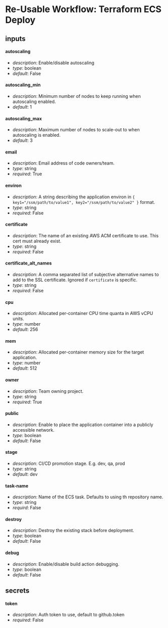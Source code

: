 # Re-Usable Workflow: Terraform ECS Deploy
## inputs
#### autoscaling
- *description*: Enable/disable autoscaling
- *type*: boolean
- *default*: False
#### autoscaling_min
- *description*: Minimum number of nodes to keep running when autoscaling enabled.
- *default*: 1
#### autoscaling_max
- *description*: Maximum number of nodes to scale-out to when autoscaling is enabled.
- *default*: 3
#### email
- *description*: Email address of code owners/team.
- *type*: string
- *required*: True
#### environ
- *description*: A string describing the application environ in `{ key1="/ssm/path/to/value1", key2="/ssm/path/to/value2" }` format.
- *type*: string
- *required*: False
#### certificate
- *description*: The name of an existing AWS ACM certificate to use. This cert must already exist.
- *type*: string
- *required*: False
#### certificate_alt_names
- *description*: A comma separated list of subjective alternative names to add to the SSL certificate. Ignored if `certificate` is specific.
- *type*: string
- *required*: False
#### cpu
- *description*: Allocated per-container CPU time quanta in AWS vCPU units.
- *type*: number
- *default*: 256
#### mem
- *description*: Allocated per-container memory size for the target application.
- *type*: number
- *default*: 512
#### owner
- *description*: Team owning project.
- *type*: string
- *required*: True
#### public
- *description*: Enable to place the application container into a publicly accessible network.
- *type*: boolean
- *default*: False
#### stage
- *description*: CI/CD promotion stage. E.g. dev, qa, prod
- *type*: string
- *default*: dev
#### task-name
- *description*: Name of the ECS task. Defaults to using th repository name.
- *type*: string
- *requird*: False
#### destroy
- *description*: Destroy the existing stack before deployment.
- *type*: boolean
- *default*: False
#### debug
- *description*: Enable/disable build action debugging.
- *type*: boolean
- *default*: False
## secrets
#### token
- *description*: Auth token to use, default to github.token
- *required*: False